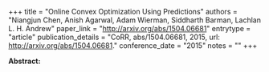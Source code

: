 +++
title = "Online Convex Optimization Using Predictions"
authors = "Niangjun Chen, Anish Agarwal, Adam Wierman, Siddharth Barman, Lachlan L. H. Andrew"
paper_link = "http://arxiv.org/abs/1504.06681"
entrytype = "article"
publication_details = "CoRR, abs/1504.06681, 2015, url: <a href='http://arxiv.org/abs/1504.06681' target='_blank'>http://arxiv.org/abs/1504.06681</a>."
conference_date = "2015"
notes = ""
+++

<b>Abstract:</b>
